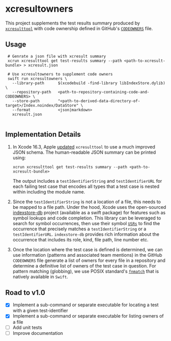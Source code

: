 # xcresultowners

This project supplements the test results summary produced by [`xcresulttool`](https://keith.github.io/xcode-man-pages/xcresulttool.1.html) with code ownership defined in GitHub's [`CODEOWNERS`](https://docs.github.com/en/repositories/managing-your-repositorys-settings-and-features/customizing-your-repository/about-code-owners) file.

## Usage

```shell
 # Genrate a json file with xcresult summary
 xcrun xcresulttool get test-results summary --path <path-to-xcresult-bundle> > xcresult.json

 # Use xcresultowners to supplement code owners
 swift run xcresultowners \
   --library-path      $(xcodebuild -find-library libIndexStore.dylib) \
   --repository-path   <path-to-repository-containing-code-and-CODEOWNERS> \
   --store-path        "<path-to-derived-data-directory-of-target>/Index.noindex/DataStore" \
   --format            <json|markdown>
   xcresult.json


```

## Implementation Details

1. In Xcode 16.3, Apple [updated](https://developer.apple.com/documentation/xcode-release-notes/xcode-16_3-release-notes#xcresulttool) `xcresulttool` to use a much improved JSON schema. The human-readable JSON summary can be printed using:
   
   ```shell
   xcrun xcresulttool get test-results summary --path <path-to-xcresult-bundle> 
   ```
   
   The output includes a `testIdentifierString` and `testIdentifierURL` for each failing test case that encodes all types that a test case is nested within including the module name. 
1. Since the `testIdentifierString` is not a location of a file, this needs to be mapped to a file path. Under the hood, Xcode uses the open-sourced [indexstore-db](https://github.com/swiftlang/indexstore-db) project (available as a swift package) for features such as symbol lookups and code completion. This library can be leveraged to search for symbol occurrences, then use their symbol [`USRs`](https://github.com/swiftlang/swift/blob/main/docs/Lexicon.md#usr) to find the occurrence that precisely matches a `testIdentifierString` or a `testIdentifierURL`. `indexstore-db` provides rich information about the occurrence that includes its role, kind, file path, line number etc. 
1. Once the location where the test case is defined is determined, we can use information (patterns and associated team mentions) in the GitHub `CODEOWNERS` file generate a list of owners for every file in a repository and determine a definitive list of owners of the test case in question. For pattern matching (globbing), we use POSIX standard's [`fnmatch`](https://pubs.opengroup.org/onlinepubs/9699919799/functions/fnmatch.html) that is natively available in `Swift`.

## Road to v1.0

- [x] Implement a sub-command or separate executable for locating a test with a given test-identifier
- [x] Implement a sub-command or separate executable for listing owners of a file
- [ ] Add unit tests
- [ ] Improve documentation
